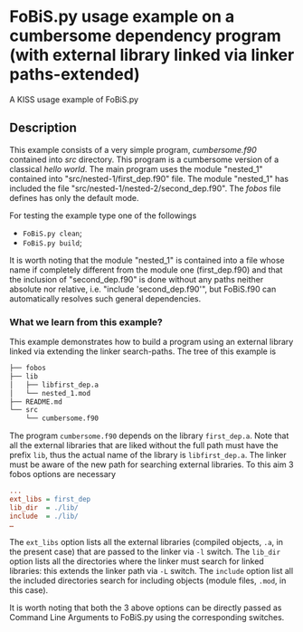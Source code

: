 # FoBiS.py usage example on a cumbersome dependency program (with external library linked via linker paths-extended)

A KISS usage example of FoBiS.py

## Description

This example consists of a very simple program, _cumbersome.f90_ contained into _src_ directory. This program is a cumbersome version of a classical _hello world_. The main program uses the module "nested_1" contained into "src/nested-1/first_dep.f90" file. The module "nested_1" has included the file "src/nested-1/nested-2/second_dep.f90". The _fobos_ file defines has only the default mode.

For testing the example type one of the followings

+ `FoBiS.py clean`;
+ `FoBiS.py build`;

It is worth noting that the module "nested_1" is contained into a file whose name if completely different from the module one (first_dep.f90) and that the inclusion of "second_dep.f90" is done without any paths neither absolute nor relative, i.e. "include 'second_dep.f90'", but FoBiS.f90 can automatically resolves such general dependencies.

### What we learn from this example?
This example demonstrates how to build a program using an external library linked via extending the linker search-paths.  The tree of this example is
```bash
├── fobos
├── lib
│   ├── libfirst_dep.a
│   └── nested_1.mod
├── README.md
└── src
    └── cumbersome.f90
```
The program `cumbersome.f90` depends on the library `first_dep.a`. Note that all the external libraries that are liked without the full path must have the prefix `lib`, thus the actual name of the library is `libfirst_dep.a`. The linker must be aware of the new path for searching external libraries. To this aim 3 fobos options are necessary

```ini
...
ext_libs = first_dep
lib_dir  = ./lib/
include  = ./lib/
…
```
The `ext_libs` option lists all the external libraries (compiled objects, `.a`, in the present case) that are passed to the linker via `-l` switch. The `lib_dir` option lists all the directories where the linker must search for linked libraries: this extends the linker path via `-L` switch. The `include` option list all the included directories search for including objects (module files, `.mod`, in this case).

It is worth noting that both the 3 above options can be directly passed as Command Line Arguments to FoBiS.py using the corresponding switches.

